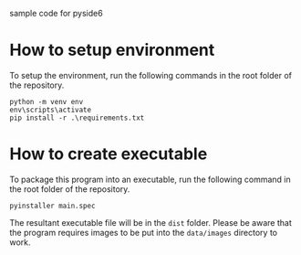 sample code for pyside6

# How to setup environment
To setup the environment, run the following commands in the root folder of the repository.

```
python -m venv env
env\scripts\activate
pip install -r .\requirements.txt
```

# How to create executable
To package this program into an executable, run the following command in the root folder of the repository.
```
pyinstaller main.spec
```
The resultant executable file will be in the `dist` folder. Please be aware that the program requires images to be put into the `data/images` directory to work.